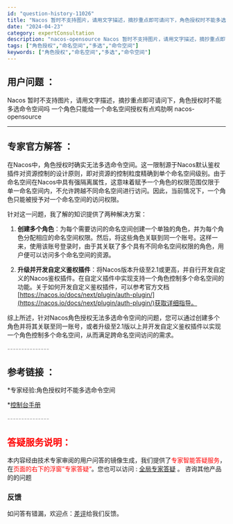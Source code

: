 ```yaml
---
id: "question-history-11026"
title: "Nacos 暂时不支持图片，请用文字描述，摘抄重点即可请问下，角色授权时不能多选命令空间吗  一个角色只能给一个命名空间授权有点鸡肋啊 nacos-opensource"
date: "2024-04-23"
category: expertConsultation
description: "nacos-opensource Nacos 暂时不支持图片，请用文字描述，摘抄重点即可请问下，角色授权时不能多选命令空间吗  一个角色只能给一个命名空间授权有点鸡肋啊"
tags: ["角色授权","命名空间","多选","命令空间"]
keywords: ["角色授权","命名空间","多选","命令空间"]
---
```


## 用户问题 ： 
 Nacos 暂时不支持图片，请用文字描述，摘抄重点即可请问下，角色授权时不能多选命令空间吗  一个角色只能给一个命名空间授权有点鸡肋啊 nacos-opensource 

---------------
## 专家官方解答 ：

在Nacos中，角色授权时确实无法多选命令空间。这一限制源于Nacos默认鉴权插件对资源控制的设计原则，即对资源的控制粒度精确到单个命名空间级别。由于命名空间在Nacos中具有强隔离属性，这意味着赋予一个角色的权限范围仅限于单一命名空间内，不允许跨越不同命名空间进行访问。因此，当前情况下，一个角色只能被授予对一个命名空间的访问权限。

针对这一问题，我了解的知识提供了两种解决方案：

1. **创建多个角色**：为每个需要访问的命名空间创建一个单独的角色，并为每个角色分配相应的命名空间权限。然后，将这些角色关联到同一个账号。这样一来，使用该账号登录时，由于其关联了多个具有不同命名空间权限的角色，用户便可以访问多个命名空间的资源。

2. **升级并开发自定义鉴权插件**：将Nacos版本升级至2.1或更高，并自行开发自定义的Nacos鉴权插件。在自定义插件中实现支持一个角色控制多个命名空间的功能。关于如何开发自定义鉴权插件，可以参考官方文档[https://nacos.io/docs/next/plugin/auth-plugin/](https://nacos.io/docs/next/plugin/auth-plugin/)获取详细指导。

综上所述，针对Nacos角色授权无法多选命令空间的问题，您可以通过创建多个角色并将其关联至同一账号，或者升级至2.1版以上并开发自定义鉴权插件以实现一个角色控制多个命名空间，从而满足跨命名空间访问的需求。


<font color="#949494">---------------</font> 


## 参考链接 ：

*专家经验:角色授权时不能多选命令空间 
 
 *[控制台手册](https://nacos.io/docs/latest/guide/admin/console-guide)


 <font color="#949494">---------------</font> 
 


## <font color="#FF0000">答疑服务说明：</font> 

本内容经由技术专家审阅的用户问答的镜像生成，我们提供了<font color="#FF0000">专家智能答疑服务</font>，在<font color="#FF0000">页面的右下的浮窗”专家答疑“</font>。您也可以访问 : [全局专家答疑](https://opensource.alibaba.com/chatBot) 。 咨询其他产品的的问题

### 反馈
如问答有错漏，欢迎点：[差评](https://ai.nacos.io/user/feedbackByEnhancerGradePOJOID?enhancerGradePOJOId=11678)给我们反馈。
